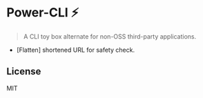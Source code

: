 # Power-CLI ⚡

> A CLI toy box alternate for non-OSS third-party applications.
- [Flatten] shortened URL for safety check.

## License
MIT
